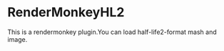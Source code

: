 RenderMonkeyHL2
===============

This is a rendermonkey plugin.You can load half-life2-format mash and image. 